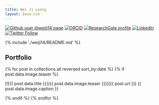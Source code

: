 ```yaml
---
title: Wei Ji Leong
layout: base.njk
---
```


[![Github user @weiji14 page](https://img.shields.io/badge/Github-@weiji14-%23181717.svg?logo=github)](https://github.com/weiji14)
[![ORCID](https://img.shields.io/badge/ORCID-0000--0003--2354--1988-%23A6CE39?logo=orcid)](https://orcid.org/0000-0003-2354-1988)
[![ResearchGate profile](https://img.shields.io/badge/ResearchGate-Wei_Ji_Leong-%2300d0af?logo=researchgate)](https://www.researchgate.net/profile/Wei_Ji_Leong)
[![LinkedIn](https://img.shields.io/badge/LinkedIn-wjleong14-blue?style=flat&logo=linkedin)](https://www.linkedin.com/in/wjleong14)
[![Twitter Follow](https://img.shields.io/twitter/follow/weiji14_?style=social)](https://twitter.com/weiji14_)

{% include './weiji14/README.md' %}

## Portfolio

<section>
{% for post in collections.all reversed sort_by:date %}
{% if post.data.image.teaser %}
<article>

  [![{{ post.data.title }}]({{ post.data.image.teaser }})]({{ post.url }})
  {{ post.data.image.caption }}

</article>
{% endif %}
{% endfor %}
</section>
